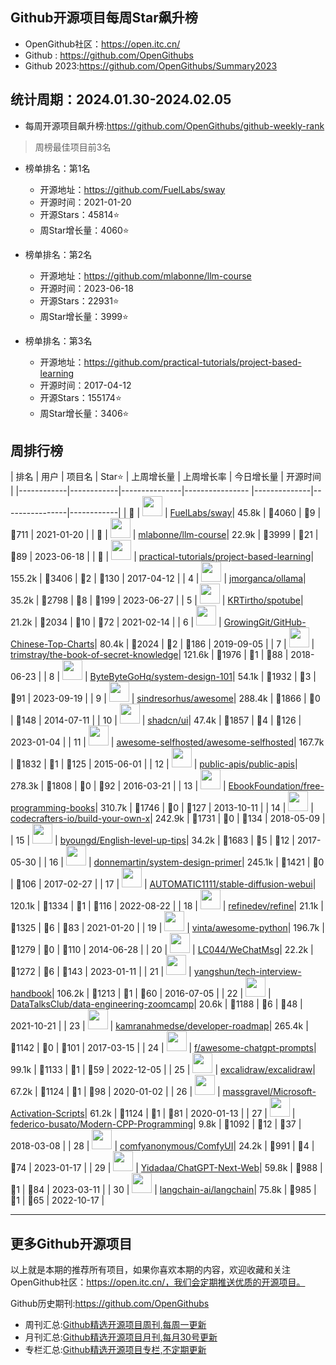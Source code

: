 ## Github开源项目每周Star飙升榜

- OpenGithub社区：https://open.itc.cn/
- Github : https://github.com/OpenGithubs
- Github 2023:https://github.com/OpenGithubs/Summary2023

## 统计周期：2024.01.30-2024.02.05

- 每周开源项目飙升榜:https://github.com/OpenGithubs/github-weekly-rank


> 周榜最佳项目前3名

- 榜单排名：第1名
    - 开源地址：https://github.com/FuelLabs/sway
    - 开源时间：2021-01-20
    - 开源Stars：45814⭐
    - 周Star增长量：4060⭐

- 榜单排名：第2名
    - 开源地址：https://github.com/mlabonne/llm-course
    - 开源时间：2023-06-18
    - 开源Stars：22931⭐
    - 周Star增长量：3999⭐

- 榜单排名：第3名
    - 开源地址：https://github.com/practical-tutorials/project-based-learning
    - 开源时间：2017-04-12
    - 开源Stars：155174⭐
    - 周Star增长量：3406⭐



## 周排行榜

| 排名        |  用户     |  项目名          | Star⭐          | 上周增长量    | 上周增长率    | 今日增长量      |  开源时间   |
|------------|------------|---------------|---------------- |--------------|----------------|------------|
| 🥇 | <img src="https://avatars.githubusercontent.com/u/55993183?v=4" alt="" size="32" height="32" width="32" data-view-component="true" class="avatar circle"> | [FuelLabs/sway](https://github.com/FuelLabs/sway)| 45.8k | 🔺4060 | 🔺9 | 🔺711 | 2021-01-20 |
| 🥈 | <img src="https://avatars.githubusercontent.com/u/81252890?u=f9898d723658a498328f14f717e1eeccb42ca675&v=4" alt="" size="32" height="32" width="32" data-view-component="true" class="avatar circle"> | [mlabonne/llm-course](https://github.com/mlabonne/llm-course)| 22.9k | 🔺3999 | 🔺21 | 🔺89 | 2023-06-18 |
| 🥉 | <img src="https://avatars.githubusercontent.com/u/89421154?v=4" alt="" size="32" height="32" width="32" data-view-component="true" class="avatar circle"> | [practical-tutorials/project-based-learning](https://github.com/practical-tutorials/project-based-learning)| 155.2k | 🔺3406 | 🔺2 | 🔺130 | 2017-04-12 |
| 4 | <img src="https://avatars.githubusercontent.com/u/151674099?v=4" alt="" size="32" height="32" width="32" data-view-component="true" class="avatar circle"> | [jmorganca/ollama](https://github.com/jmorganca/ollama)| 35.2k | 🔺2798 | 🔺8 | 🔺199 | 2023-06-27 |
| 5 | <img src="https://avatars.githubusercontent.com/u/61944859?u=912270e4ade246b3f8555e7a8db6a58efe6f4587&v=4" alt="" size="32" height="32" width="32" data-view-component="true" class="avatar circle"> | [KRTirtho/spotube](https://github.com/KRTirtho/spotube)| 21.2k | 🔺2034 | 🔺10 | 🔺72 | 2021-02-14 |
| 6 | <img src="https://avatars.githubusercontent.com/u/21018904?u=bcc423f3536e0ea420dfe438d96b36a7ff2704d7&v=4" alt="" size="32" height="32" width="32" data-view-component="true" class="avatar circle"> | [GrowingGit/GitHub-Chinese-Top-Charts](https://github.com/GrowingGit/GitHub-Chinese-Top-Charts)| 80.4k | 🔺2024 | 🔺2 | 🔺186 | 2019-09-05 |
| 7 | <img src="https://avatars.githubusercontent.com/u/31127917?v=4" alt="" size="32" height="32" width="32" data-view-component="true" class="avatar circle"> | [trimstray/the-book-of-secret-knowledge](https://github.com/trimstray/the-book-of-secret-knowledge)| 121.6k | 🔺1976 | 🔺1 | 🔺88 | 2018-06-23 |
| 8 | <img src="https://avatars.githubusercontent.com/u/120689636?v=4" alt="" size="32" height="32" width="32" data-view-component="true" class="avatar circle"> | [ByteByteGoHq/system-design-101](https://github.com/ByteByteGoHq/system-design-101)| 54.1k | 🔺1932 | 🔺3 | 🔺91 | 2023-09-19 |
| 9 | <img src="https://avatars.githubusercontent.com/u/170270?u=34acd557a042ac478d273a4621570cadb6b0bd89&v=4" alt="" size="32" height="32" width="32" data-view-component="true" class="avatar circle"> | [sindresorhus/awesome](https://github.com/sindresorhus/awesome)| 288.4k | 🔺1866 | 🔺0 | 🔺148 | 2014-07-11 |
| 10 | <img src="https://avatars.githubusercontent.com/u/139895814?v=4" alt="" size="32" height="32" width="32" data-view-component="true" class="avatar circle"> | [shadcn/ui](https://github.com/shadcn/ui)| 47.4k | 🔺1857 | 🔺4 | 🔺126 | 2023-01-04 |
| 11 | <img src="https://avatars.githubusercontent.com/u/24270415?v=4" alt="" size="32" height="32" width="32" data-view-component="true" class="avatar circle"> | [awesome-selfhosted/awesome-selfhosted](https://github.com/awesome-selfhosted/awesome-selfhosted)| 167.7k | 🔺1832 | 🔺1 | 🔺125 | 2015-06-01 |
| 12 | <img src="https://avatars.githubusercontent.com/u/51121562?v=4" alt="" size="32" height="32" width="32" data-view-component="true" class="avatar circle"> | [public-apis/public-apis](https://github.com/public-apis/public-apis)| 278.3k | 🔺1808 | 🔺0 | 🔺92 | 2016-03-21 |
| 13 | <img src="https://avatars.githubusercontent.com/u/14127308?v=4" alt="" size="32" height="32" width="32" data-view-component="true" class="avatar circle"> | [EbookFoundation/free-programming-books](https://github.com/EbookFoundation/free-programming-books)| 310.7k | 🔺1746 | 🔺0 | 🔺127 | 2013-10-11 |
| 14 | <img src="https://avatars.githubusercontent.com/u/58904235?v=4" alt="" size="32" height="32" width="32" data-view-component="true" class="avatar circle"> | [codecrafters-io/build-your-own-x](https://github.com/codecrafters-io/build-your-own-x)| 242.9k | 🔺1731 | 🔺0 | 🔺134 | 2018-05-09 |
| 15 | <img src="https://avatars.githubusercontent.com/u/16145783?u=d3427dc9181a9a33de66f739b98b282f4c3d13ed&v=4" alt="" size="32" height="32" width="32" data-view-component="true" class="avatar circle"> | [byoungd/English-level-up-tips](https://github.com/byoungd/English-level-up-tips)| 34.2k | 🔺1683 | 🔺5 | 🔺12 | 2017-05-30 |
| 16 | <img src="https://avatars.githubusercontent.com/u/5458997?u=f1007b583e55e7ccfb6ccf0e200051156112dd9b&v=4" alt="" size="32" height="32" width="32" data-view-component="true" class="avatar circle"> | [donnemartin/system-design-primer](https://github.com/donnemartin/system-design-primer)| 245.1k | 🔺1421 | 🔺0 | 🔺106 | 2017-02-27 |
| 17 | <img src="https://avatars.githubusercontent.com/u/20920490?u=8bdc7c9401f507e51b55e558baa8184d4ed30c7d&v=4" alt="" size="32" height="32" width="32" data-view-component="true" class="avatar circle"> | [AUTOMATIC1111/stable-diffusion-webui](https://github.com/AUTOMATIC1111/stable-diffusion-webui)| 120.1k | 🔺1334 | 🔺1 | 🔺116 | 2022-08-22 |
| 18 | <img src="https://avatars.githubusercontent.com/u/104967037?v=4" alt="" size="32" height="32" width="32" data-view-component="true" class="avatar circle"> | [refinedev/refine](https://github.com/refinedev/refine)| 21.1k | 🔺1325 | 🔺6 | 🔺83 | 2021-01-20 |
| 19 | <img src="https://avatars.githubusercontent.com/u/652070?u=95b472a9a11b64ee0f74512ad918d762d42c213c&v=4" alt="" size="32" height="32" width="32" data-view-component="true" class="avatar circle"> | [vinta/awesome-python](https://github.com/vinta/awesome-python)| 196.7k | 🔺1279 | 🔺0 | 🔺110 | 2014-06-28 |
| 20 | <img src="https://avatars.githubusercontent.com/u/95485601?u=a8d780d2fca71e6b5b1bebfbd8f17baaddb8d049&v=4" alt="" size="32" height="32" width="32" data-view-component="true" class="avatar circle"> | [LC044/WeChatMsg](https://github.com/LC044/WeChatMsg)| 22.2k | 🔺1272 | 🔺6 | 🔺143 | 2023-01-11 |
| 21 | <img src="https://avatars.githubusercontent.com/u/1315101?v=4" alt="" size="32" height="32" width="32" data-view-component="true" class="avatar circle"> | [yangshun/tech-interview-handbook](https://github.com/yangshun/tech-interview-handbook)| 106.2k | 🔺1213 | 🔺1 | 🔺60 | 2016-07-05 |
| 22 | <img src="https://avatars.githubusercontent.com/u/72699292?v=4" alt="" size="32" height="32" width="32" data-view-component="true" class="avatar circle"> | [DataTalksClub/data-engineering-zoomcamp](https://github.com/DataTalksClub/data-engineering-zoomcamp)| 20.6k | 🔺1188 | 🔺6 | 🔺48 | 2021-10-21 |
| 23 | <img src="https://avatars.githubusercontent.com/u/4921183?u=d6ed3573fc67b699e0c3bc2c7e1fb82c98c40dec&v=4" alt="" size="32" height="32" width="32" data-view-component="true" class="avatar circle"> | [kamranahmedse/developer-roadmap](https://github.com/kamranahmedse/developer-roadmap)| 265.4k | 🔺1142 | 🔺0 | 🔺101 | 2017-03-15 |
| 24 | <img src="https://avatars.githubusercontent.com/u/196477?u=771bf9010ad2c32fe13ff71ceaad5563fc2824d3&v=4" alt="" size="32" height="32" width="32" data-view-component="true" class="avatar circle"> | [f/awesome-chatgpt-prompts](https://github.com/f/awesome-chatgpt-prompts)| 99.1k | 🔺1133 | 🔺1 | 🔺59 | 2022-12-05 |
| 25 | <img src="https://avatars.githubusercontent.com/u/59452120?v=4" alt="" size="32" height="32" width="32" data-view-component="true" class="avatar circle"> | [excalidraw/excalidraw](https://github.com/excalidraw/excalidraw)| 67.2k | 🔺1124 | 🔺1 | 🔺98 | 2020-01-02 |
| 26 | <img src="https://avatars.githubusercontent.com/u/59795046?v=4" alt="" size="32" height="32" width="32" data-view-component="true" class="avatar circle"> | [massgravel/Microsoft-Activation-Scripts](https://github.com/massgravel/Microsoft-Activation-Scripts)| 61.2k | 🔺1124 | 🔺1 | 🔺81 | 2020-01-13 |
| 27 | <img src="https://avatars.githubusercontent.com/u/55920584?u=fcdb76add5bc8ad6ecd816cbe854bb8b251bfa76&v=4" alt="" size="32" height="32" width="32" data-view-component="true" class="avatar circle"> | [federico-busato/Modern-CPP-Programming](https://github.com/federico-busato/Modern-CPP-Programming)| 9.8k | 🔺1092 | 🔺12 | 🔺37 | 2018-03-08 |
| 28 | <img src="https://avatars.githubusercontent.com/u/121283862?u=f3e53b07cfbae7136f1796d4f6453827a12c2307&v=4" alt="" size="32" height="32" width="32" data-view-component="true" class="avatar circle"> | [comfyanonymous/ComfyUI](https://github.com/comfyanonymous/ComfyUI)| 24.2k | 🔺991 | 🔺4 | 🔺74 | 2023-01-17 |
| 29 | <img src="https://avatars.githubusercontent.com/u/153288546?v=4" alt="" size="32" height="32" width="32" data-view-component="true" class="avatar circle"> | [Yidadaa/ChatGPT-Next-Web](https://github.com/Yidadaa/ChatGPT-Next-Web)| 59.8k | 🔺988 | 🔺1 | 🔺84 | 2023-03-11 |
| 30 | <img src="https://avatars.githubusercontent.com/u/126733545?v=4" alt="" size="32" height="32" width="32" data-view-component="true" class="avatar circle"> | [langchain-ai/langchain](https://github.com/langchain-ai/langchain)| 75.8k | 🔺985 | 🔺1 | 🔺65 | 2022-10-17 |

---
## 更多Github开源项目

以上就是本期的推荐所有项目，如果你喜欢本期的内容，欢迎收藏和关注OpenGithub社区：https://open.itc.cn/，我们会定期推送优质的开源项目。

Github历史期刊:https://github.com/OpenGithubs
- 周刊汇总:[Github精选开源项目周刊,每周一更新](https://github.com/OpenGithubs/weekly)
- 月刊汇总:[Github精选开源项目月刊,每月30号更新](https://github.com/OpenGithubs/monthly)
- 专栏汇总:[Github精选开源项目专栏,不定期更新](https://github.com/OpenGithubs/selectedColumn)